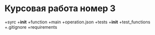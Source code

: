 # Курсовая работа номер 3

+syrc
+__init__
+function
+main
+operation.json
+tests
+__init__
+test_functions
+.gitignore
+requirements
